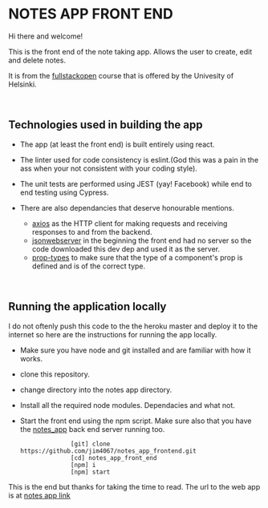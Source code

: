 # NOTES APP FRONT END

Hi there and welcome!

This is the front end of the note taking app. Allows the user to create, edit and delete notes.

It is from the [fullstackopen] course that is offered by the Univesity of Helsinki.

<br />

## Technologies used in building the app

- The app (at least the front end) is built entirely using react.
- The linter used for code consistency is eslint.(God this was a pain in the ass when your not consistent with your coding style).
- The unit tests are performed using JEST (yay! Facebook) while end to end testing using Cypress.
- There are also dependancies that deserve honourable mentions.

  - [axios] as the HTTP client for making requests and receiving responses to and from the backend.
  - [jsonwebserver] in the beginning the front end had no server so the code downloaded this dev dep and used it as the server.
  - [prop-types] to make sure that the type of a component's prop is defined and is of the correct type.

<br />

## Running the application locally

I do not oftenly push this code to the the heroku master and deploy it to the internet so here are the instructions for running the app locally.

- Make sure you have node and git installed and are familiar with how it works.
- clone this repository.
- change directory into the notes app directory.
- Install all the required node modules. Dependacies and what not.
- Start the front end using the npm script. Make sure also that you have the [notes_app] back end server running too.

                    [git] clone https://github.com/jim4067/notes_app_frontend.git
                    [cd] notes_app_front_end
                    [npm] i
                    [npm] start

This is the end but thanks for taking the time to read. 
The url to the web app is at [notes app link]

<br />
<br />


[fullstackopen]: https://fullstackopen.com
[axios]: https://github.com/axios/axios
[jsonwebserver]: https://github.com/typicode/json-server
[prop-types]: https://github.com/facebook/prop-types
[notes_app]: https://github.com/jim4067/notes_app
[notes app link]: https://nameless-mountain-32216.herokuapp.com/
